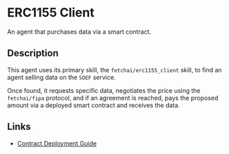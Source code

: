 # ERC1155 Client

An agent that purchases data via a smart contract.

## Description

This agent uses its primary skill, the `fetchai/erc1155_client` skill, to find an agent selling data on the `SOEF` service.

 Once found, it requests specific data, negotiates the price using the `fetchai/fipa` protocol, and if an agreement is reached, pays the proposed amount via a deployed smart contract and receives the data.

## Links

- <a href="https://docs.fetch.ai/aea/erc1155-skills/" target="_blank">Contract Deployment Guide</a>

